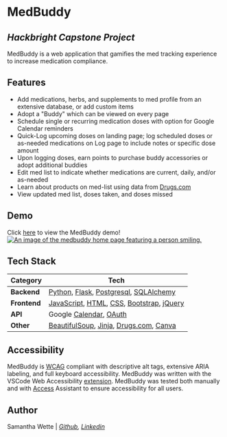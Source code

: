 # MedBuddy
## _Hackbright Capstone Project_

MedBuddy is a web application that gamifies the med tracking experience to increase medication compliance.

## Features
- Add medications, herbs, and supplements to med profile from an extensive database, or add custom items
- Adopt a "Buddy" which can be viewed on every page 
- Schedule single or recurring medication doses with option for Google Calendar reminders
- Quick-Log upcoming doses on landing page; log scheduled doses or as-needed medications on Log page to include notes or specific dose amount
- Upon logging doses, earn points to purchase buddy accessories or adopt additional buddies
- Edit med list to indicate whether medications are current, daily, and/or as-needed
- Learn about products on med-list using data from [Drugs.com]
- View updated med list, doses taken, and doses missed

## Demo
Click [here] to view the MedBuddy demo!
<br>
[![An image of the medbuddy home page featuring a person smiling.](http://i3.ytimg.com/vi/_NKujEak9Mg/hqdefault.jpg)](https://youtu.be/_NKujEak9Mg)

## Tech Stack
Category | Tech
--- | --- 
**Backend** | [Python], [Flask], [Postgresql], [SQLAlchemy]
**Frontend** | [JavaScript], [HTML], [CSS], [Bootstrap], [jQuery]
**API** | Google [Calendar], [OAuth]
**Other** | [BeautifulSoup], [Jinja], [Drugs.com], [Canva]

<!-- ## Installation -->

## Accessibility
MedBuddy is [WCAG] compliant with descriptive alt tags, extensive ARIA labeling, and full keyboard accessibility. MedBuddy was written with the VSCode Web Accessibility [extension]. MedBuddy was tested both manually and with [Access] Assistant to ensure accessibility for all users.

## Author
Samantha Wette | *[Github], [Linkedin]*


[Drugs.com]: <https://www.drugs.com/>
[Python]: <https://www.python.org/>
[Flask]: <https://flask.palletsprojects.com/en/2.1.x/>
[Postgresql]: <https://www.postgresql.org/>
[SQLAlchemy]: <https://www.sqlalchemy.org/>
[JavaScript]: <https://developer.mozilla.org/en-US/docs/Web/JavaScript>
[HTML]: <https://developer.mozilla.org/en-US/docs/Web/HTML>
[CSS]: <https://developer.mozilla.org/en-US/docs/Web/CSS>
[Bootstrap]: <https://getbootstrap.com/>
[jQuery]: <http://jquery.com>
[Calendar]: <https://developers.google.com/calendar/api>
[OAuth]: <https://developers.google.com/identity/protocols/oauth2>
[BeautifulSoup]: <https://www.crummy.com/software/BeautifulSoup/bs4/doc/>
[Jinja]: <https://jinja.palletsprojects.com/en/3.1.x/>
[Github]: <https://github.com/samantha-wette>
[Linkedin]: <https://www.linkedin.com/in/samanthawette/>
[WCAG]: <https://www.w3.org/WAI/standards-guidelines/wcag/>
[extension]: <https://marketplace.visualstudio.com/items?itemName=MaxvanderSchee.web-accessibility>
[Access]: <https://chrome.google.com/webstore/detail/access-assistant/ojiighldhdmahfdnhfdebnpmlbiemdfm?hl=en-US>
[Canva]: <https://www.canva.com/>
[here]: <https://youtu.be/_NKujEak9Mg>